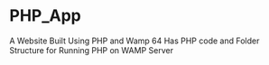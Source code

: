 # PHP_App
A Website Built Using PHP and Wamp 64
Has PHP code and Folder Structure for Running PHP on WAMP Server
